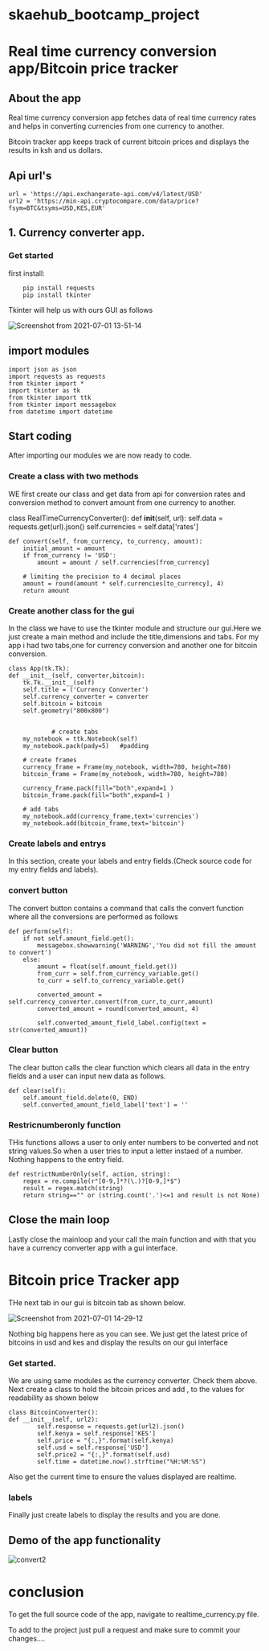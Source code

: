 # skaehub_bootcamp_project

# Real time currency conversion app/Bitcoin price tracker

## About the app

Real time currency conversion app fetches data of real time currency rates and helps in converting currencies from one currency to another. 

Bitcoin tracker app keeps track of current bitcoin prices and displays the results in ksh and us dollars.

## Api url's
    url = 'https://api.exchangerate-api.com/v4/latest/USD'
    url2 = 'https://min-api.cryptocompare.com/data/price?fsym=BTC&tsyms=USD,KES,EUR'

## 1. Currency converter app.
### Get started
first install:

```
    pip install requests 
    pip install tkinter

```    
Tkinter will help us with ours GUI as follows

![Screenshot from 2021-07-01 13-51-14](https://user-images.githubusercontent.com/60597568/124117630-08e42700-da79-11eb-9d8b-b23d7313cd15.png)

## import modules

```
import json as json
import requests as requests
from tkinter import *
import tkinter as tk
from tkinter import ttk
from tkinter import messagebox
from datetime import datetime

```

## Start coding

After importing our modules we are now ready to code.

### Create a class with two methods
WE first create our class and get data from api for conversion rates and conversion method to convert amount from one currency to another.

class RealTimeCurrencyConverter():
    def __init__(self, url):
            self.data = requests.get(url).json()
            self.currencies = self.data['rates']

    def convert(self, from_currency, to_currency, amount): 
        initial_amount = amount 
        if from_currency != 'USD':
            amount = amount / self.currencies[from_currency] 
  
        # limiting the precision to 4 decimal places 
        amount = round(amount * self.currencies[to_currency], 4) 
        return amount


### Create another class for the gui
In the class we have to use the tkinter module and structure our gui.Here we just create a main method and include the title,dimensions and tabs. For my app i had two tabs,one for currency conversion and another one for bitcoin conversion.

    class App(tk.Tk):
    def __init__(self, converter,bitcoin):
        tk.Tk.__init__(self)
        self.title = ('Currency Converter')
        self.currency_converter = converter
        self.bitcoin = bitcoin
        self.geometry("800x800")
        

                # create tabs
        my_notebook = ttk.Notebook(self)
        my_notebook.pack(pady=5)   #padding

        # create frames
        currency_frame = Frame(my_notebook, width=780, height=780)
        bitcoin_frame = Frame(my_notebook, width=780, height=780)

        currency_frame.pack(fill="both",expand=1 )
        bitcoin_frame.pack(fill="both",expand=1 )

        # add tabs
        my_notebook.add(currency_frame,text='currencies')
        my_notebook.add(bitcoin_frame,text='bitcoin')

### Create labels and entrys 
 In this section, create your labels and entry fields.(Check source code for my entry fields and labels).

 ### convert button
 The convert button contains a command that calls the convert function where all the conversions are performed as follows

    def perform(self):
        if not self.amount_field.get():
            messagebox.showwarning('WARNING','You did not fill the amount to convert')
        else:
            amount = float(self.amount_field.get())
            from_curr = self.from_currency_variable.get()
            to_curr = self.to_currency_variable.get()

            converted_amount = self.currency_converter.convert(from_curr,to_curr,amount)
            converted_amount = round(converted_amount, 4)

            self.converted_amount_field_label.config(text = str(converted_amount))

### Clear button
The clear button calls the clear function which clears all data in the entry fields and a user can input new data as follows.

    def clear(self):
        self.amount_field.delete(0, END)
        self.converted_amount_field_label['text'] = ''
        
### Restricnumberonly function
THis functions allows a user to only enter numbers to be converted and not string values.So when a user tries to input a letter instaed of a number. Nothing happens to the entry field.

    def restrictNumberOnly(self, action, string):
        regex = re.compile(r"[0-9,]*?(\.)?[0-9,]*$")
        result = regex.match(string)
        return string=="" or (string.count('.')<=1 and result is not None)  

## Close the main loop 
 Lastly close the mainloop and your call the main function and with that you have a currency converter app with a gui interface.


 #  Bitcoin price Tracker app
THe next tab in our gui is bitcoin tab as shown below. 

![Screenshot from 2021-07-01 14-29-12](https://user-images.githubusercontent.com/60597568/124117489-e18d5a00-da78-11eb-924b-3b67bce3070a.png)


Nothing big happens here as you can see. We just get the latest price of bitcoins in usd and kes and display the results on our gui interface 

### Get started.

We are using same modules as the currency converter. Check them above. Next create a class to hold the bitcoin prices and add , to the values for readability as shown below

    class BitcoinConverter():
    def __init__(self, url2):
            self.response = requests.get(url2).json()
            self.kenya = self.response['KES']
            self.price = "{:,}".format(self.kenya)
            self.usd = self.response['USD']
            self.price2 = "{:,}".format(self.usd)
            self.time = datetime.now().strftime("%H:%M:%S")


Also get the current time to ensure the values displayed are realtime. 

### labels
Finally just create labels to display the results and you are done.

## Demo of the app functionality

![convert2](https://user-images.githubusercontent.com/60597568/124120802-da684b00-da7c-11eb-9b5d-577eae8dbc14.gif)


# conclusion
To get the full source code of the app, navigate to realtime_currency.py file.

To add to the project just pull a request and make sure to commit your changes.... 

